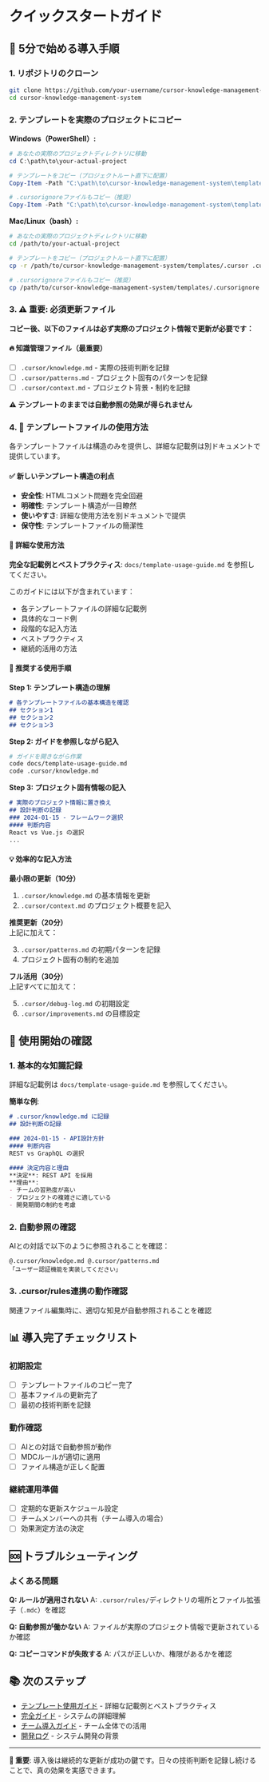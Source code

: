 # クイックスタートガイド

## 🚀 5分で始める導入手順

### 1. リポジトリのクローン
```bash
git clone https://github.com/your-username/cursor-knowledge-management-system.git
cd cursor-knowledge-management-system
```

### 2. テンプレートを実際のプロジェクトにコピー

**Windows（PowerShell）:**
```powershell
# あなたの実際のプロジェクトディレクトリに移動
cd C:\path\to\your-actual-project

# テンプレートをコピー（プロジェクトルート直下に配置）
Copy-Item -Path "C:\path\to\cursor-knowledge-management-system\templates\.cursor" -Destination ".cursor" -Recurse

# .cursorignoreファイルもコピー（推奨）
Copy-Item -Path "C:\path\to\cursor-knowledge-management-system\templates\.cursorignore" -Destination ".cursorignore"
```

**Mac/Linux（bash）:**
```bash
# あなたの実際のプロジェクトディレクトリに移動
cd /path/to/your-actual-project

# テンプレートをコピー（プロジェクトルート直下に配置）
cp -r /path/to/cursor-knowledge-management-system/templates/.cursor .cursor

# .cursorignoreファイルもコピー（推奨）
cp /path/to/cursor-knowledge-management-system/templates/.cursorignore .cursorignore
```

### 3. **⚠️ 重要: 必須更新ファイル**

**コピー後、以下のファイルは必ず実際のプロジェクト情報で更新が必要です：**

#### 🔥 **知識管理ファイル（最重要）**
- [ ] `.cursor/knowledge.md` - 実際の技術判断を記録
- [ ] `.cursor/patterns.md` - プロジェクト固有のパターンを記録
- [ ] `.cursor/context.md` - プロジェクト背景・制約を記録

**⚠️ テンプレートのままでは自動参照の効果が得られません**

### 4. **📝 テンプレートファイルの使用方法**

各テンプレートファイルは構造のみを提供し、詳細な記載例は別ドキュメントで提供しています。

#### ✅ 新しいテンプレート構造の利点
- **安全性**: HTMLコメント問題を完全回避
- **明確性**: テンプレート構造が一目瞭然
- **使いやすさ**: 詳細な使用方法を別ドキュメントで提供
- **保守性**: テンプレートファイルの簡潔性

#### 📖 詳細な使用方法
**完全な記載例とベストプラクティス**: `docs/template-usage-guide.md` を参照してください。

このガイドには以下が含まれています：
- 各テンプレートファイルの詳細な記載例
- 具体的なコード例
- 段階的な記入方法
- ベストプラクティス
- 継続的活用の方法

#### 🎯 推奨する使用手順

**Step 1: テンプレート構造の理解**
```markdown
# 各テンプレートファイルの基本構造を確認
## セクション1
## セクション2
## セクション3
```

**Step 2: ガイドを参照しながら記入**
```bash
# ガイドを開きながら作業
code docs/template-usage-guide.md
code .cursor/knowledge.md
```

**Step 3: プロジェクト固有情報の記入**
```markdown
# 実際のプロジェクト情報に置き換え
## 設計判断の記録
### 2024-01-15 - フレームワーク選択
#### 判断内容
React vs Vue.js の選択
...
```

#### 💡 効率的な記入方法

**最小限の更新（10分）**
1. `.cursor/knowledge.md` の基本情報を更新
2. `.cursor/context.md` のプロジェクト概要を記入

**推奨更新（20分）**  
上記に加えて：

3. `.cursor/patterns.md` の初期パターンを記録
4. プロジェクト固有の制約を追加

**フル活用（30分）**  
上記すべてに加えて：

5. `.cursor/debug-log.md` の初期設定
6. `.cursor/improvements.md` の目標設定

## 🔧 使用開始の確認

### 1. 基本的な知識記録
詳細な記載例は `docs/template-usage-guide.md` を参照してください。

**簡単な例**:
```markdown
# .cursor/knowledge.md に記録
## 設計判断の記録

### 2024-01-15 - API設計方針
#### 判断内容
REST vs GraphQL の選択

#### 決定内容と理由
**決定**: REST API を採用
**理由**: 
- チームの習熟度が高い
- プロジェクトの複雑さに適している
- 開発期間の制約を考慮
```

### 2. 自動参照の確認
AIとの対話で以下のように参照されることを確認：
```
@.cursor/knowledge.md @.cursor/patterns.md
「ユーザー認証機能を実装してください」
```

### 3. .cursor/rules連携の動作確認
関連ファイル編集時に、適切な知見が自動参照されることを確認

## 📊 導入完了チェックリスト

### 初期設定
- [ ] テンプレートファイルのコピー完了
- [ ] 基本ファイルの更新完了
- [ ] 最初の技術判断を記録

### 動作確認
- [ ] AIとの対話で自動参照が動作
- [ ] MDCルールが適切に適用
- [ ] ファイル構造が正しく配置

### 継続運用準備
- [ ] 定期的な更新スケジュール設定
- [ ] チームメンバーへの共有（チーム導入の場合）
- [ ] 効果測定方法の決定

## 🆘 トラブルシューティング

### よくある問題
**Q: ルールが適用されない**
A: `.cursor/rules/`ディレクトリの場所とファイル拡張子（`.mdc`）を確認

**Q: 自動参照が働かない**
A: ファイルが実際のプロジェクト情報で更新されているか確認

**Q: コピーコマンドが失敗する**
A: パスが正しいか、権限があるかを確認

## 📚 次のステップ

- [テンプレート使用ガイド](template-usage-guide.md) - 詳細な記載例とベストプラクティス
- [完全ガイド](cursor-knowledge-management-system.md) - システムの詳細理解
- [チーム導入ガイド](team-implementation-guide.md) - チーム全体での活用
- [開発ログ](development-log.md) - システム開発の背景

---

**🎯 重要**: 導入後は継続的な更新が成功の鍵です。日々の技術判断を記録し続けることで、真の効果を実感できます。 